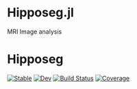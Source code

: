 # Hipposeg.jl
MRI Image analysis


# Hipposeg

[![Stable](https://img.shields.io/badge/docs-stable-blue.svg)](https://saikhu.github.io/Hipposeg.jl/stable)
[![Dev](https://img.shields.io/badge/docs-dev-blue.svg)](https://saikhu.github.io/Hipposeg.jl/dev)
[![Build Status](https://github.com/saikhu/Hipposeg.jl/actions/workflows/CI.yml/badge.svg?branch=main)](https://github.com/saikhu/Hipposeg.jl/actions/workflows/CI.yml?query=branch%3Amain)
[![Coverage](https://codecov.io/gh/saikhu/Hipposeg.jl/branch/main/graph/badge.svg)](https://codecov.io/gh/saikhu/Hipposeg.jl)